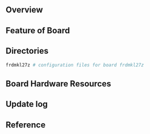 ## Overview

## Feature of Board

## Directories

```sh
frdmkl27z # configuration files for board frdmkl27z
```

## Board Hardware Resources

## Update log

## Reference

